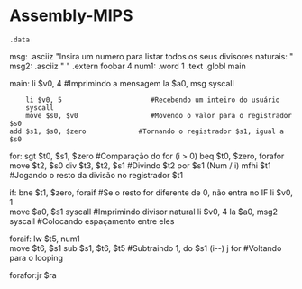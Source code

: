 # Assembly-MIPS
        
	.data
msg:    .asciiz "Insira um numero para listar todos os seus divisores naturais: "
msg2:   .asciiz " "
	.extern foobar 4
	num1: .word 1
	.text
	.globl main


main:   li $v0, 4  			        #Imprimindo a mensagem
      	la $a0, msg
      	syscall	
	
      	li $v0, 5			           #Recebendo um inteiro do usuário
      	syscall      
      	move $s0, $v0			       #Movendo o valor para o registrador $s0
	add $s1, $s0, $zero		   		#Tornando o registrador $s1, igual a $s0

for:    sgt $t0, $s1, $zero		   #Comparação do for (i > 0)
	beq $t0, $zero, forafor
	move $t2, $s0
	div $t3, $t2, $s1		     #Divindo $t2 por $s1 (Num / i)
	mfhi $t1			     #Jogando o resto da divisão no registrador $t1

if:	bne $t1, $zero, foraif	 	#Se o resto for diferente de 0, não entra no IF
	li $v0, 1	
	move $a0, $s1
	syscall				           #Imprimindo divisor natural
	li $v0, 4
      	la $a0, msg2
      	syscall				           #Colocando espaçamento entre eles

foraif:	lw $t5, num1			
	move $t6, $s1
	sub $s1, $t6, $t5		      #Subtraindo 1, do $s1 (i--)
	j for				              #Voltando para o looping

forafor:jr $ra

